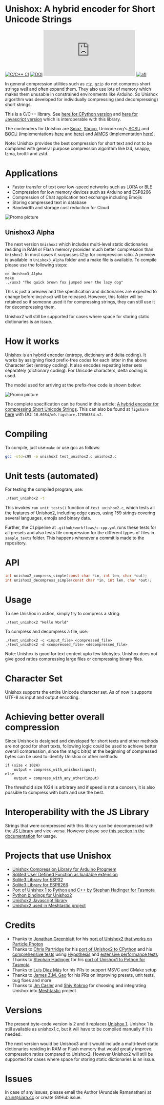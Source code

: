 # Unishox: A hybrid encoder for Short Unicode Strings

[![C/C++ CI](https://github.com/siara-cc/Unishox/actions/workflows/c-cpp.yml/badge.svg)](https://github.com/siara-cc/Unishox/actions/workflows/c-cpp.yml) [![DOI](https://joss.theoj.org/papers/10.21105/joss.03919/status.svg)](https://doi.org/10.21105/joss.03919)
[![npm ver](https://img.shields.io/npm/v/unishox2.siara.cc)](https://www.npmjs.com/package/unishox2.siara.cc)
[![afl](https://img.shields.io/badge/afl%20crashes%2Fhangs-0-green)](https://github.com/siara-cc/Unishox2/tree/master/afl_fuzz)

In general compression utilities such as `zip`, `gzip` do not compress short strings well and often expand them. They also use lots of memory which makes them unusable in constrained environments like Arduino.  So Unishox algorithm was developed for individually compressing (and decompressing) short strings.

This is a C/C++ library.  See [here for CPython version](https://github.com/tweedge/unishox2-py3) and [here for Javascript version](https://github.com/siara-cc/Unishox_JS) which is interoperable with this library.

The contenders for Unishox are [Smaz](https://github.com/antirez/smaz), [Shoco](https://github.com/Ed-von-Schleck/shoco), Unicode.org's [SCSU](https://www.unicode.org/reports/tr6/tr6-4.html) and [BOCU](http://www.unicode.org/notes/tn6/) (implementations [here](https://www.unicode.org/Public/PROGRAMS/SCSU/) and [here](https://github.com/siara-cc/bocu)) and [AIMCS](https://ieeexplore.ieee.org/document/9108719) (Implementation [here](https://github.com/MasoudAbedi/AIMCS-an-artificial-intelligence-based-method-for-compression-of-short-strings)).

Note: Unishox provides the best compression for short text and not to be compared with general purpose compression algorithm like lz4, snappy, lzma, brottli and zstd.

# Applications

- Faster transfer of text over low-speed networks such as LORA or BLE
- Compression for low memory devices such as Arduino and ESP8266
- Compression of Chat application text exchange including Emojis
- Storing compressed text in database
- Bandwidth and storage cost reduction for Cloud

![Promo picture](https://github.com/siara-cc/Unishox2/blob/master/promo/Banner1.png?raw=true)

## Unishox3 Alpha

The next version `Unishox3` which includes multi-level static dictionaries residing in RAM or Flash memory provides much better compression than `Unishox2`.  In most cases it surpasses `GZip` for compression ratio.  A preview is available in `Unishox3_Alpha` folder and a make file is available.  To compile please use the following steps:

```
cd Unishox3_Alpha
make
../usx3 "The quick brown fox jumped over the lazy dog"
```

This is just a preview and the specification and dictionaries are expected to change before `Unishox3` will be released.  However, this folder will be retained so if someone used it for compressing strings, they can still use it for decompressing them.

Unishox2 will still be supported for cases where space for storing static dictionaries is an issue.

# How it works

Unishox is an hybrid encoder (entropy, dictionary and delta coding).  It works by assigning fixed prefix-free codes for each letter in the above Character Set (entropy coding).  It also encodes repeating letter sets separately (dictionary coding).  For Unicode characters, delta coding is used.

The model used for arriving at the prefix-free code is shown below:

![Promo picture](https://github.com/siara-cc/Unishox2/blob/master/promo/model.png?raw=true)

The complete specification can be found in this article: [A hybrid encoder for compressing Short Unicode Strings](https://github.com/siara-cc/Unishox2/blob/master/Unishox_Article_2.pdf?raw=true). This can also be found at `figshare` [here](https://figshare.com/articles/preprint/Unishox_A_hybrid_encoder_for_Short_Unicode_Strings/17056334) with DOI `10.6084/m9.figshare.17056334.v2`.

# Compiling

To compile, just use `make` or use gcc as follows:

```sh
gcc -std=c99 -o unishox2 test_unishox2.c unishox2.c
```

# Unit tests (automated)

For testing the compiled program, use:

```sh
./test_unishox2 -t
```

This invokes `run_unit_tests()` function of `test_unishox2.c`, which tests all the features of Unishox2, including edge cases, using 159 strings covering several languages, emojis and binary data.

Further, the CI pipeline at `.github/workflows/c-cpp.yml` runs these tests for all presets and also tests file compression for the different types of files in `sample_texts` folder.  This happens whenever a commit is made to the repository.

# API

```C
int unishox2_compress_simple(const char *in, int len, char *out);
int unishox2_decompress_simple(const char *in, int len, char *out);
```

# Usage

To see Unishox in action, simply try to compress a string:

```
./test_unishox2 "Hello World"
```

To compress and decompress a file, use:

```
./test_unishox2 -c <input_file> <compressed_file>
./test_unishox2 -d <compressed_file> <decompressed_file>
```

Note: Unishox is good for text content upto few kilobytes. Unishox does not give good ratios compressing large files or compressing binary files.

# Character Set

Unishox supports the entire Unicode character set.  As of now it supports UTF-8 as input and output encoding.

# Achieving better overall compression

Since Unishox is designed and developed for short texts and other methods are not good for short texts, following logic could be used to achieve better overall compression, since the magic bit(s) at the beginning of compressed bytes can be used to identify Unishox or other methods:

```
if (size < 1024)
    output = compress_with_unishox(input);
else
    output = compress_with_any_other(input)
```

The threshold size 1024 is arbitrary and if speed is not a concern, it is also possible to compress with both and use the best.

# Interoperability with the JS Library

Strings that were compressed with this library can be decompressed with the [JS Library](https://github.com/siara-cc/Unishox_JS) and vice-versa.  However please see [this section in the documentation](https://github.com/siara-cc/Unishox_JS#interoperability-with-the-c-library) for usage.

# Projects that use Unishox

- [Unishox Compression Library for Arduino Progmem](https://github.com/siara-cc/Unishox_Arduino_Progmem_lib)
- [Sqlite3 User Defined Function as loadable extension](https://github.com/siara-cc/Unishox_Sqlite_UDF)
- [Sqlite3 Library for ESP32](https://github.com/siara-cc/esp32_arduino_sqlite3_lib)
- [Sqlite3 Library for ESP8266](https://github.com/siara-cc/esp_arduino_sqlite3_lib)
- [Port of Unishox 1 to Python and C++ by Stephan Hadinger for Tasmota](https://github.com/arendst/Tasmota/tree/development/tools/unishox)
- [Python bindings for Unishox2](https://github.com/tweedge/unishox2-py3)
- [Unishox2 Javascript library](https://github.com/siara-cc/unishox_js)
- [Unishox2 used in Meshtastic project](https://github.com/meshtastic/Meshtastic-device/tree/master/src/mesh/compression)

# Credits

- Thanks to [Jonathan Greenblatt](https://github.com/leafgarden) for his [port of Unishox2 that works on Particle Photon](https://github.com/siara-cc/Unishox/tree/master/Arduino)
- Thanks to [Chris Partridge](https://github.com/tweedge) for his [port of Unishox2 to CPython](https://github.com/tweedge/unishox2-py3) and his [comprehensive tests](https://github.com/tweedge/unishox2-py3#integration-tests) using [Hypothesis](https://hypothesis.readthedocs.io/en/latest) and [extensive performance tests](https://github.com/tweedge/unishox2-py3#performance)
- Thanks to [Stephan Hadinger](https://github.com/s-hadinger) for his [port of Unishox1 to Python for Tasmota](https://github.com/arendst/Tasmota/tree/development/tools/unishox)
- Thanks to [Luis Díaz Más](https://github.com/piponazo) for his PRs to support MSVC and CMake setup
- Thanks to [James Z.M. Gao](https://github.com/gsm55) for his PRs on improving presets, unit tests, bug fixes and more
- Thanks to [Jm Casler](https://github.com/mc-hamster) and [Shiv Kokroo](https://github.com/kokroo) for choosing and integrating Unishox into [Meshtastic](https://github.com/meshtastic/Meshtastic-device) project

# Versions

The present byte-code version is 2 and it replaces [Unishox 1](https://github.com/siara-cc/Unishox2/blob/master/Unishox1/Unishox_Article_1.pdf?raw=true).  Unishox 1 is still available as unishox1.c, but it will have to be compiled manually if it is needed.

The next version would be Unishox3 and it would include a multi-level static dictionaries residing in RAM or Flash memory that would greatly improve compression ratios compared to Unishox2.  However Unishox2 will still be supported for cases where space for storing static dictionaries is an issue.

# Issues

In case of any issues, please email the Author (Arundale Ramanathan) at arun@siara.cc or create GitHub issue.
